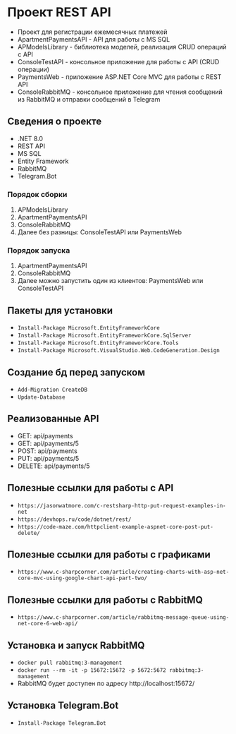 # Проект REST API

* Проект для регистрации ежемесячных платежей
* ApartmentPaymentsAPI - API для работы с MS SQL
* APModelsLibrary - библиотека моделей, реализация CRUD операций с API
* ConsoleTestAPI - консольное приложение для работы с API (CRUD операции)
* PaymentsWeb - приложение ASP.NET Core MVC для работы с REST API
* ConsoleRabbitMQ - консольное приложение для чтения сообщений из RabbitMQ и отправки сообщений в Telegram

## Сведения о проекте

* .NET 8.0 
* REST API
* MS SQL
* Entity Framework
* RabbitMQ
* Telegram.Bot

### Порядок сборки
1. APModelsLibrary
2. ApartmentPaymentsAPI
3. ConsoleRabbitMQ
4. Далее без разницы: ConsoleTestAPI или PaymentsWeb

### Порядок запуска
1. ApartmentPaymentsAPI
2. ConsoleRabbitMQ
4. Далее можно запустить один из клиентов: PaymentsWeb или ConsoleTestAPI

## Пакеты для установки

* `Install-Package Microsoft.EntityFrameworkCore`
* `Install-Package Microsoft.EntityFrameworkCore.SqlServer`
* `Install-Package Microsoft.EntityFrameworkCore.Tools`
* `Install-Package Microsoft.VisualStudio.Web.CodeGeneration.Design`

## Создание бд перед запуском

* `Add-Migration CreateDB`
* `Update-Database`

## Реализованные API
* GET: api/payments
* GET: api/payments/5
* POST: api/payments
* PUT: api/payments/5
* DELETE: api/payments/5

## Полезные ссылки для работы с API
* `https://jasonwatmore.com/c-restsharp-http-put-request-examples-in-net`
* `https://devhops.ru/code/dotnet/rest/`
* `https://code-maze.com/httpclient-example-aspnet-core-post-put-delete/`

## Полезные ссылки для работы с графиками
* `https://www.c-sharpcorner.com/article/creating-charts-with-asp-net-core-mvc-using-google-chart-api-part-two/`

## Полезные ссылки для работы с RabbitMQ
* `https://www.c-sharpcorner.com/article/rabbitmq-message-queue-using-net-core-6-web-api/`

## Установка и запуск RabbitMQ
* `docker pull rabbitmq:3-management`
* `docker run --rm -it -p 15672:15672 -p 5672:5672 rabbitmq:3-management`
* RabbitMQ будет доступен по адресу http://localhost:15672/

## Установка Telegram.Bot
* `Install-Package Telegram.Bot`

